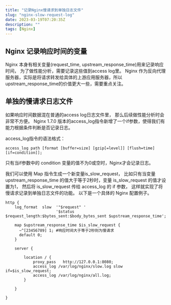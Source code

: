 ```yaml
---
title: "记录Nginx慢请求到单独日志文件"
slug: "nginx-slow-request-log"
date: 2023-03-19T07:20:35Z
description: ""
tags: [Nginx]
---
```


## Nginx 记录响应时间的变量

Nginx 本身有相关变量(request_time, upstream_response_time)用来记录响应时间， 为了做性能分析，需要记录这些值到access log里。 Nginx 作为反向代理服务器，实际是将请求转发给具体的上游应用服务器，所以upstream_response_time的价值更大一些，需要重点关注。 

## 单独的慢请求日志文件

如果响应时间数据混在普通的access log日志文件里， 那么后续做性能分析时会非常不方便。 Nginx 1.7.0 版本的access_log指令新增了一个if参数，使得我们有能力根据条件判断是否记录日志。 

access_log指令的语法格式：
```
access_log path [format [buffer=size] [gzip[=level]] [flush=time] [if=condition]];
```

只有当if参数中的 condition 变量的值不为0或空时，Nginx才会记录日志。

我们可以使用 Map 指令生成一个新变量is_slow_request， 比如只有当变量 upstream_response_time 的值大于等于2秒时，变量 is_slow_request 的值才设置为1， 然后将 is_slow_request 传给 access_log 的 if 参数， 这样就实现了将慢请求记录到单独日志文件的功能。 以下是一个具体的 Nginx 配置例子。
```
http {
    log_format  slow  '"$request" '
                      '$status $request_length:$bytes_sent:$body_bytes_sent $upstream_response_time';

	map $upstream_response_time $is_slow_request {
	  ~^[23456789] 1; #响应时间大于等于2秒则为慢请求
	  default 0;
	}

	server {

		location / {
			proxy_pass   http://127.0.0.1:8080;
			access_log /var/log/nginx/slow.log slow if=$is_slow_request;
			access_log /var/log/nginx/all.log;
		}

	}
					  
}
```
